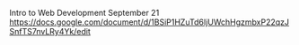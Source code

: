 Intro to Web Development September 21
https://docs.google.com/document/d/1BSiP1HZuTd6IjUWchHgzmbxP22qzJSnfTS7nvLRy4Yk/edit
